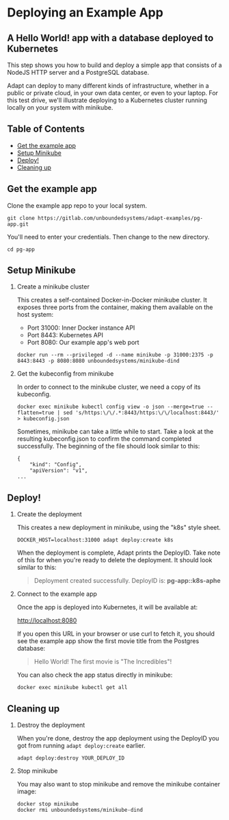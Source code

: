 # Deploying an Example App
## A Hello World! app with a database deployed to Kubernetes

This step shows you how to build and deploy a simple app that consists of
a NodeJS HTTP server and a PostgreSQL database.

Adapt can deploy to many different kinds of infrastructure, whether in a
public or private cloud, in your own data center, or even to your laptop.
For this test drive, we'll illustrate deploying to a Kubernetes cluster running
locally on your system with minikube.

<!-- START doctoc generated TOC please keep comment here to allow auto update -->
<!-- DON'T EDIT THIS SECTION, INSTEAD RE-RUN doctoc TO UPDATE -->
## Table of Contents

- [Get the example app](#get-the-example-app)
- [Setup Minikube](#setup-minikube)
- [Deploy!](#deploy)
- [Cleaning up](#cleaning-up)

<!-- END doctoc generated TOC please keep comment here to allow auto update -->

## Get the example app

Clone the example app repo to your local system.
```
git clone https://gitlab.com/unboundedsystems/adapt-examples/pg-app.git
```

You'll need to enter your credentials. Then change to the new directory.

```
cd pg-app
```

## Setup Minikube

1. Create a minikube cluster

    This creates a self-contained Docker-in-Docker minikube cluster. It
    exposes three ports from the container, making them available on the host
    system:
    * Port 31000: Inner Docker instance API
    * Port 8443: Kubernetes API
    * Port 8080: Our example app's web port

    ```
    docker run --rm --privileged -d --name minikube -p 31000:2375 -p 8443:8443 -p 8080:8080 unboundedsystems/minikube-dind
    ```

1. Get the kubeconfig from minikube

    In order to connect to the minikube cluster, we need a copy of its
    kubeconfig.
    ```
    docker exec minikube kubectl config view -o json --merge=true --flatten=true | sed 's/https:\/\/.*:8443/https:\/\/localhost:8443/' > kubeconfig.json
    ```
    Sometimes, minikube can take a little while to start. Take a look at the
    resulting kubeconfig.json to confirm the command completed successfully.
    The beginning of the file should look similar to this:
    ```
    {
        "kind": "Config",
        "apiVersion": "v1",
    ...
    ```

## Deploy!

1. Create the deployment

    This creates a new deployment in minikube, using the "k8s" style sheet.
    ```
    DOCKER_HOST=localhost:31000 adapt deploy:create k8s
    ```
    When the deployment is complete, Adapt prints the DeployID. Take note
    of this for when you're ready to delete the deployment. It should look
    similar to this:

    > Deployment created successfully. DeployID is: **pg-app::k8s-aphe**

1. Connect to the example app

    Once the app is deployed into Kubernetes, it will be available at:

    [http://localhost:8080](http://localhost:8080)

    If you open this URL in your browser or use curl to fetch it, you should
    see the example app show the first movie title from the Postgres database:

    > Hello World! The first movie is "The Incredibles"!

    You can also check the app status directly in minikube:
    ```
    docker exec minikube kubectl get all
    ```

## Cleaning up

1. Destroy the deployment

    When you're done, destroy the app deployment using the DeployID you got
    from running `adapt deploy:create` earlier.
    ```
    adapt deploy:destroy YOUR_DEPLOY_ID
    ```

1. Stop minikube

    You may also want to stop minikube and remove the minikube container image:
    ```
    docker stop minikube
    docker rmi unboundedsystems/minikube-dind
    ```
